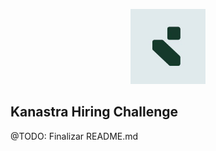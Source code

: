 <p align="center">
  <img src="https://github.com/waldrey/kanastra/blob/develop/public/docs/logo.png?raw=true" width="120" alt="Kanastra Logo"></a>
</p>

## Kanastra Hiring Challenge

@TODO: Finalizar README.md
